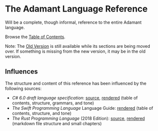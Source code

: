 # The Adamant Language Reference

Will be a complete, though informal, reference to the entire Adamant language.

Browse the [Table of Contents](src/book.md).

Note: The [Old Version](old/book.md) is still available while its sections are being moved over. If something is missing from the new version, it may be in the old version.

## Influences

The structure and content of this reference has been influenced by the following sources:

* *C# 6.0 draft language specification*: [source](https://github.com/dotnet/csharplang/tree/master/spec), [rendered](https://docs.microsoft.com/en-us/dotnet/csharp/language-reference/language-specification/) (table of contents, structure, grammars, and tone)
* *The Swift Programming Language* Language Guide: [rendered](https://docs.swift.org/swift-book/LanguageGuide/TheBasics.html) (table of contents, structure, and tone)
* *The Rust Programming Language* (2018 Edition): [source](https://github.com/rust-lang/book), [rendered](https://doc.rust-lang.org/book/2018-edition/) (markdown file structure and small chapters)
